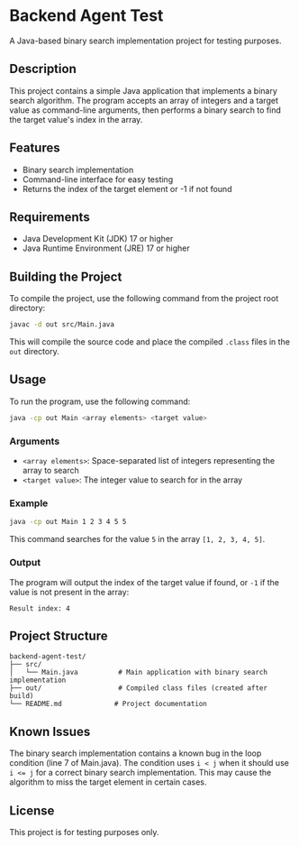 # Backend Agent Test

A Java-based binary search implementation project for testing purposes.

## Description

This project contains a simple Java application that implements a binary search algorithm. The program accepts an array of integers and a target value as command-line arguments, then performs a binary search to find the target value's index in the array.

## Features

- Binary search implementation
- Command-line interface for easy testing
- Returns the index of the target element or -1 if not found

## Requirements

- Java Development Kit (JDK) 17 or higher
- Java Runtime Environment (JRE) 17 or higher

## Building the Project

To compile the project, use the following command from the project root directory:

```bash
javac -d out src/Main.java
```

This will compile the source code and place the compiled `.class` files in the `out` directory.

## Usage

To run the program, use the following command:

```bash
java -cp out Main <array elements> <target value>
```

### Arguments

- `<array elements>`: Space-separated list of integers representing the array to search
- `<target value>`: The integer value to search for in the array

### Example

```bash
java -cp out Main 1 2 3 4 5 5
```

This command searches for the value `5` in the array `[1, 2, 3, 4, 5]`.

### Output

The program will output the index of the target value if found, or `-1` if the value is not present in the array:

```
Result index: 4
```

## Project Structure

```
backend-agent-test/
├── src/
│   └── Main.java          # Main application with binary search implementation
├── out/                   # Compiled class files (created after build)
└── README.md             # Project documentation
```

## Known Issues

The binary search implementation contains a known bug in the loop condition (line 7 of Main.java). The condition uses `i < j` when it should use `i <= j` for a correct binary search implementation. This may cause the algorithm to miss the target element in certain cases.

## License

This project is for testing purposes only.
